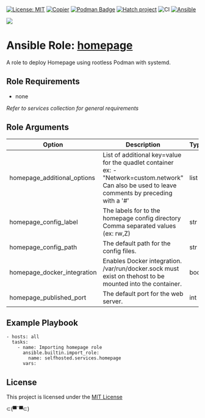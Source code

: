 [![License: MIT](https://img.shields.io/badge/License-MIT-yellow.svg)](LICENSE)
[![Copier](https://img.shields.io/endpoint?url=https://raw.githubusercontent.com/copier-org/copier/master/img/badge/badge-grayscale-inverted-border.json)](https://github.com/copier-org/copier)
[![Podman Badge](https://img.shields.io/badge/Podman-892CA0?logo=podman&logoColor=white)](https://podman.io/)
[![Hatch project](https://img.shields.io/badge/%F0%9F%A5%9A-Hatch-4051b5.svg)](https://github.com/pypa/hatch)
![CI](https://github.com/ansible-selfhosted/selfhosted.services.homepage/actions/workflows/ci.yml/badge.svg)
[![Ansible](https://img.shields.io/badge/Ansible-Molecule-EE0000?style=plastic&logo=ansible&logoColor=white)](https://github.com/ansible/molecule)

![](https://github.com/ansible-selfhosted/selfhosted.homepage/actions/workflows/ci.yaml/badge.svg)

<!-- BEGIN_ANSIBLE_DOCS -->

# Ansible Role: [homepage](https://gethomepage.dev/)

A role to deploy Homepage using rootless Podman with systemd.

## Role Requirements

- none

*Refer to services collection for general requirements*

## Role Arguments

|Option|Description|Type|Required|Default|
|---|---|---|---|---|
|homepage_additional_options|List of additional key=value for the quadlet container<br>ex: - "Network=custom.network"<br>Can also be used to leave comments by preceding with a '#'|list|False|[]|
|homepage_config_label|The labels for to the homepage config directory<br>Comma separated values (ex: rw,Z)|str|False||
|homepage_config_path|The default path for the config files.|str|False|~/.config/homepage|
|homepage_docker_integration|Enables Docker integration.<br>/var/run/docker.sock must exist on thehost to be mounted into the container.|bool|False|False|
|homepage_published_port|The default port for the web server.|int|False|3000|


## Example Playbook

```
- hosts: all
  tasks:
    - name: Importing homepage role
      ansible.builtin.import_role:
        name: selfhosted.services.homepage
      vars:
```

## License

This project is licensed under the [MIT License](LICENSE)


⊂(▀¯▀⊂)

<!-- END_ANSIBLE_DOCS -->
